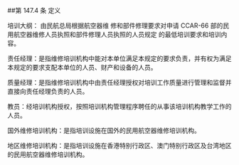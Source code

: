 ##第 147.4 条 定义

培训大纲： 由民航总局根据航空器维 修和部件修理要求对申请 CCAR-66 部的民用航空器维修人员执照和部件修理人员执照的人员规定 的最低培训要求和培训内容。

责任经理：是指维修培训机构中能对本单位满足本规定的要求负责，并有权为满足本规定的要求支配本单位的人员、财产和设备的人员。

质量经理：是指维修培训机构中由责任经理授权对培训工作质量进行管理和监督并直接向责任经理负责的人员。

教员：经培训机构授权，按照培训机构管理程序聘任的从事该培训机构教学工作的人员。

国外维修培训机构：是指培训设施在国外的民用航空器维修培训机构。

地区维修培训机构：是指培训设施在香港特别行政区、澳门特别行政区及台湾地区的民用航空器维修培训机构。
